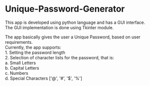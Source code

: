 # Unique-Password-Generator  

This app is developed using python language and has a GUI interface.  
The GUI implementation is done using Tkinter module.    

The app basically gives the user a Unique Password, based on user requirements.  
Currently, the app supports:  
        1. Setting the password length  
        2. Selection of character lists for the password, that is:  
                    a. Small Letters  
                    b. Capital Letters  
                    c. Numbers  
                    d. Special Characters ['@', '#', '$', '%']  
